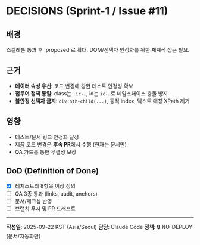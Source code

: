 # DECISIONS (Sprint-1 / Issue #11)

## 배경
스켈레톤 통과 후 'proposed'로 확대. DOM/선택자 안정화를 위한 체계적 접근 필요.

## 근거
- **데이터 속성 우선**: 코드 변경에 강한 테스트 안정성 확보
- **접두어 정책 통일**: class는 `.ic-…`, id는 `ic-…`로 네임스페이스 충돌 방지
- **불안정 선택자 금지**: `div:nth-child(...)`, 동적 index, 텍스트 매칭 XPath 제거

## 영향
- 테스트/문서 링크 안정화 달성
- 제품 코드 변경은 **후속 PR**에서 수행 (현재는 문서만)
- QA 가드를 통한 무결성 보장

## DoD (Definition of Done)
- [x] 레지스트리 8항목 이상 정의
- [ ] QA 3종 통과 (links, audit, anchors)
- [ ] 문서/체크섬 반영
- [ ] 브랜치 푸시 및 PR 드래프트

---
**작성일**: 2025-09-22 KST (Asia/Seoul)
**담당**: Claude Code
**정책**: 🔒 NO-DEPLOY (문서/자동화만)